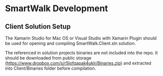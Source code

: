 SmartWalk Development
=====================

Client Solution Setup
---------------------

The Xamarin Studio for Mac OS or Visual Studio with Xamarin Plugin should be used for opening and compiling SmartWalk.Client.sln solution.

The referenced in solution projects binaries are not included into the repo. It should be downloaded from public storage (https://www.dropbox.com/s/r5lofqapak4uklr/Binaries.zip) and extracted into Client/Binaries folder before compilation.
